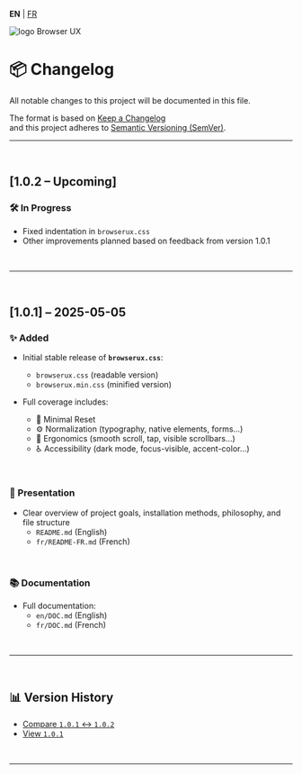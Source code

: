 **EN** | [FR](../fr/CHANGELOG.md)

<div>
  <img src="https://browserux.com/assets/images/browser-ui-logo-150x150.png" alt="logo Browser UX"/>
</div>

# 📦 Changelog

All notable changes to this project will be documented in this file.

The format is based on [Keep a Changelog](https://keepachangelog.com/en/1.0.0/)  
and this project adheres to [Semantic Versioning (SemVer)](https://semver.org/).

---

<br>

## [1.0.2 – Upcoming]

### 🛠️ In Progress
- Fixed indentation in `browserux.css`
- Other improvements planned based on feedback from version 1.0.1

<br>

---

<br>

## [1.0.1] – 2025-05-05

### ✨ Added
- Initial stable release of **`browserux.css`**:
  - `browserux.css` (readable version)
  - `browserux.min.css` (minified version)

- Full coverage includes:
  - 🔄 Minimal Reset
  - ⚙️ Normalization (typography, native elements, forms…)
  - 🧩 Ergonomics (smooth scroll, tap, visible scrollbars…)
  - ♿ Accessibility (dark mode, focus-visible, accent-color…)

<br>

### 📘 Presentation

- Clear overview of project goals, installation methods, philosophy, and file structure
  - `README.md` (English)
  - `fr/README-FR.md` (French)

<br>

### 📚 Documentation

- Full documentation:
  - `en/DOC.md` (English)
  - `fr/DOC.md` (French)

<br>

---

<br>

## 📊 Version History

- [Compare `1.0.1` ↔ `1.0.2`](https://github.com/Effeilo/browserux.css/compare/1.0.1...HEAD)
- [View `1.0.1`](https://github.com/Effeilo/browserux.css/releases/tag/1.0.1)

<br>

---